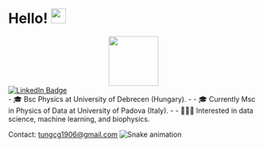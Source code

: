 
<h1>
  Hello!
  <img src="https://media.giphy.com/media/hvRJCLFzcasrR4ia7z/giphy.gif" width="30px"/>
</h1>
<div id="header" align="center">
  <img src="https://media.giphy.com/media/M9gbBd9nbDrOTu1Mqx/giphy.gif" width="100"/>
</div>

<div id="badges">
  <a href="[your-linkedin-URL](www.linkedin.com/in/tungnguyen1998)">
    <img src="https://img.shields.io/badge/LinkedIn-blue?style=for-the-badge&logo=linkedin&logoColor=white" alt="LinkedIn Badge"/>
   </a>
 </div>
- 🎓 Bsc Physics at University of Debrecen (Hungary).
- 
- 🎓 Currently Msc in Physics of Data at University of Padova (Italy).
- 
- 👩🏻‍💻 Interested in data science,  machine learning, and biophysics. 


Contact: tungcg1906@gmail.com
![Snake animation](https://github.com/thepiyushmalhotra/thepiyushmalhotra/blob/output/github-contribution-grid-snake.svg)

<!--
**Tungcg1906/Tungcg1906** is a ✨ _special_ ✨ repository because its `README.md` (this file) appears on your GitHub profile.

Here are some ideas to get you started:

- 🔭 I’m currently ...
- 🌱 I’m currently learning ...
- 👯 I’m looking to collaborate on ...
- 🤔 I’m looking for help with ...
- 💬 Ask me about ...
- 📫 How to reach me: ...
- 😄 Pronouns: ...
- ⚡ Fun fact: ...
-->
